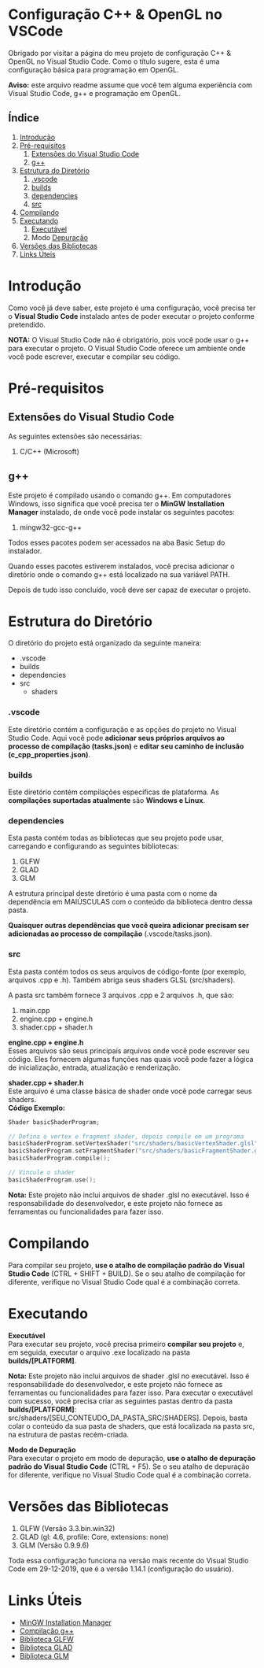 # Configuração C++ & OpenGL no VSCode
Obrigado por visitar a página do meu projeto de configuração C++ & OpenGL no Visual Studio Code. Como o título sugere, esta é uma configuração básica para programação em OpenGL.

**Aviso:** este arquivo readme assume que você tem alguma experiência com Visual Studio Code, g++ e programação em OpenGL.

## Índice
1. [Introdução](#introducao)
2. [Pré-requisitos](#pre-requisitos)
    1. [Extensões do Visual Studio Code](#extensoes-do-visual-studio-code)
    2. [g++](#g++)
3. [Estrutura do Diretório](#estrutura-do-diretorio)
    1. [.vscode](#.vscode)
    2. [builds](#builds)
    3. [dependencies](#dependencies)
    4. [src](#src)
4. [Compilando](#compilando)
5. [Executando](#executando)
    1. [Executável](#executavel)
    2. Modo [Depuração](#depuracao)
6. [Versões das Bibliotecas](#versoes-das-bibliotecas)
7. [Links Úteis](#links-uteis)

# Introdução
Como você já deve saber, este projeto é uma configuração, você precisa ter o **Visual Studio Code** instalado antes de poder executar o projeto conforme pretendido.

**NOTA:** O Visual Studio Code não é obrigatório, pois você pode usar o g++ para executar o projeto. O Visual Studio Code oferece um ambiente onde você pode escrever, executar e compilar seu código.

# Pré-requisitos

## Extensões do Visual Studio Code
As seguintes extensões são necessárias:

1. C/C++ (Microsoft)

## g++
Este projeto é compilado usando o comando g++. Em computadores Windows, isso significa que você precisa ter o **MinGW Installation Manager** instalado, de onde você pode instalar os seguintes pacotes:

1. mingw32-gcc-g++

Todos esses pacotes podem ser acessados na aba Basic Setup do instalador.

Quando esses pacotes estiverem instalados, você precisa adicionar o diretório onde o comando g++ está localizado na sua variável PATH.

Depois de tudo isso concluído, você deve ser capaz de executar o projeto.

# Estrutura do Diretório
O diretório do projeto está organizado da seguinte maneira:

* .vscode
* builds
* dependencies
* src
    * shaders

### **.vscode**
Este diretório contém a configuração e as opções do projeto no Visual Studio Code. Aqui você pode **adicionar seus próprios arquivos ao processo de compilação (tasks.json)** e **editar seu caminho de inclusão (c_cpp_properties.json)**.

### **builds**
Este diretório contém compilações específicas de plataforma. As **compilações suportadas atualmente** são **Windows e Linux**.

### **dependencies**
Esta pasta contém todas as bibliotecas que seu projeto pode usar, carregando e configurando as seguintes bibliotecas:

1. GLFW
2. GLAD
3. GLM

A estrutura principal deste diretório é uma pasta com o nome da dependência em MAIÚSCULAS com o conteúdo da biblioteca dentro dessa pasta.

**Quaisquer outras dependências que você queira adicionar precisam ser adicionadas ao processo de compilação** (.vscode/tasks.json).

### **src**
Esta pasta contém todos os seus arquivos de código-fonte (por exemplo, arquivos .cpp e .h). Também abriga seus shaders GLSL (src/shaders).

A pasta src também fornece 3 arquivos .cpp e 2 arquivos .h, que são:

1. main.cpp
2. engine.cpp + engine.h
3. shader.cpp + shader.h

**engine.cpp + engine.h**<br/>
Esses arquivos são seus principais arquivos onde você pode escrever seu código. Eles fornecem algumas funções nas quais você pode fazer a lógica de inicialização, entrada, atualização e renderização.

**shader.cpp + shader.h**<br/>
Este arquivo é uma classe básica de shader onde você pode carregar seus shaders.<br/>
**Código Exemplo:**
```cpp
Shader basicShaderProgram;

// Defina o vertex e fragment shader, depois compile em um programa
basicShaderProgram.setVertexShader("src/shaders/basicVertexShader.glsl");
basicShaderProgram.setFragmentShader("src/shaders/basicFragmentShader.glsl");
basicShaderProgram.compile();

// Vincule o shader
basicShaderProgram.use();
```
**Nota:** Este projeto não inclui arquivos de shader .glsl no executável. Isso é responsabilidade do desenvolvedor, e este projeto não fornece as ferramentas ou funcionalidades para fazer isso.

# Compilando
Para compilar seu projeto, **use o atalho de compilação padrão do Visual Studio Code** (CTRL + SHIFT + BUILD). Se o seu atalho de compilação for diferente, verifique no Visual Studio Code qual é a combinação correta.

# Executando

**Executável**<br/>
Para executar seu projeto, você precisa primeiro **compilar seu projeto** e, em seguida, executar o arquivo .exe localizado na pasta **builds/[PLATFORM]**.

**Nota:** Este projeto não inclui arquivos de shader .glsl no executável. Isso é responsabilidade do desenvolvedor, e este projeto não fornece as ferramentas ou funcionalidades para fazer isso. Para executar o executável com sucesso, você precisa criar as seguintes pastas dentro da pasta **builds/[PLATFORM]**: src/shaders/[SEU_CONTEUDO_DA_PASTA_SRC/SHADERS]. Depois, basta colar o conteúdo da sua pasta de shaders, que está localizada na pasta src, na estrutura de pastas recém-criada.

**Modo de Depuração**<br/>
Para executar o projeto em modo de depuração, **use o atalho de depuração padrão do Visual Studio Code** (CTRL + F5). Se o seu atalho de depuração for diferente, verifique no Visual Studio Code qual é a combinação correta.

# Versões das Bibliotecas
1. GLFW (Versão 3.3.bin.win32)
2. GLAD (gl: 4.6, profile: Core, extensions: none)
3. GLM (Versão 0.9.9.6)

Toda essa configuração funciona na versão mais recente do Visual Studio Code em 29-12-2019, que é a versão 1.14.1 (configuração do usuário).

# Links Úteis
* [MinGW Installation Manager](https://osdn.net/projects/mingw/releases/)
* [Compilação g++](https://www.cs.bu.edu/fac/gkollios/cs113/Usingg++.html)
* [Biblioteca GLFW](https://osdn.net/projects/mingw/releases/)
* [Biblioteca GLAD](https://glad.dav1d.de/)
* [Biblioteca GLM](https://glm.g-truc.net/0.9.9/index.html)
